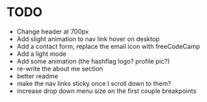 # TODO

- Change header at 700px
- Add slight animation to nav link hover on desktop
- Add a contact form, replace the email icon with freeCodeCamp
- Add a light mode
- Add some animation (the hashflag logo? profile pic?)
- re-write the about me section
- better readme
- make the nav links sticky once I scroll down to them?
- increase drop down menu size on the first couple breakpoints
